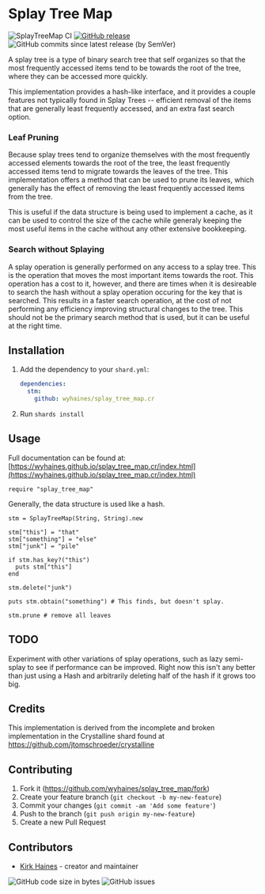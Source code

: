 # Splay Tree Map

![SplayTreeMap CI](https://img.shields.io/github/workflow/status/wyhaines/splay_tree_map.cr/SplayTreeMap%20CI?style=for-the-badge&logo=GitHub)
[![GitHub release](https://img.shields.io/github/release/wyhaines/splay_tree_map.cr.svg?style=for-the-badge)](https://github.com/wyhaines/splay_tree_map.cr/releases)
![GitHub commits since latest release (by SemVer)](https://img.shields.io/github/commits-since/wyhaines/splay_tree_map.cr/latest?style=for-the-badge)

A splay tree is a type of binary search tree that self organizes so that the
most frequently accessed items tend to be towards the root of the tree, where
they can be accessed more quickly.

This implementation provides a hash-like interface, and it provides a couple
features not typically found in Splay Trees -- efficient removal of the items
that are generally least frequently accessed, and an extra fast search option.

### Leaf Pruning

Because splay trees tend to organize themselves with the most frequently
accessed elements towards the root of the tree, the least frequently accessed
items tend to migrate towards the leaves of the tree. This implementation
offers a method that can be used to prune its leaves, which generally has the
effect of removing the least frequently accessed items from the tree.

This is useful if the data structure is being used to implement a cache, as
it can be used to control the size of the cache while generaly keeping the
most useful items in the cache without any other extensive bookkeeping.

### Search without Splaying

A splay operation is generally performed on any access to a splay tree. This is
the operation that moves the most important items towards the root. This operation
has a cost to it, however, and there are times when it is desireable to search the
hash without a splay operation occuring for the key that is searched. This results
in a faster search operation, at the cost of not performing any efficiency improving
structural changes to the tree. This should not be the primary search method that
is used, but it can be useful at the right time.

## Installation

1. Add the dependency to your `shard.yml`:

   ```yaml
   dependencies:
     stm:
       github: wyhaines/splay_tree_map.cr
   ```

2. Run `shards install`

## Usage

Full documentation can be found at: [https://wyhaines.github.io/splay_tree_map.cr/index.html](https://wyhaines.github.io/splay_tree_map.cr/index.html)

```crystal
require "splay_tree_map"
```

Generally, the data structure is used like a hash.

```crystal
stm = SplayTreeMap(String, String).new

stm["this"] = "that"
stm["something"] = "else"
stm["junk"] = "pile"

if stm.has_key?("this")
  puts stm["this"]
end

stm.delete("junk")

puts stm.obtain("something") # This finds, but doesn't splay.

stm.prune # remove all leaves
```

## TODO

Experiment with other variations of splay operations, such as lazy semi-splay
to see if performance can be improved. Right now this isn't any better than
just using a Hash and arbitrarily deleting half of the hash if it grows too big.

## Credits

This implementation is derived from the incomplete and broken implementation
in the Crystalline shard found at https://github.com/jtomschroeder/crystalline

## Contributing

1. Fork it (<https://github.com/wyhaines/splay_tree_map/fork>)
2. Create your feature branch (`git checkout -b my-new-feature`)
3. Commit your changes (`git commit -am 'Add some feature'`)
4. Push to the branch (`git push origin my-new-feature`)
5. Create a new Pull Request

## Contributors

- [Kirk Haines](https://github.com/wyhaines) - creator and maintainer

![GitHub code size in bytes](https://img.shields.io/github/languages/code-size/wyhaines/splay_tree_map.cr?style=for-the-badge)
![GitHub issues](https://img.shields.io/github/issues/wyhaines/splay_tree_map.cr?style=for-the-badge)